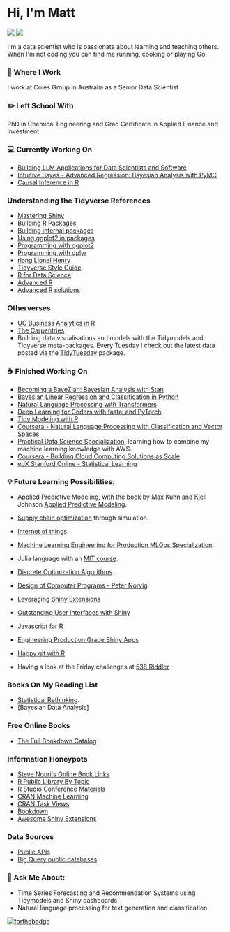 # Hi, I'm Matt

 <!-- LinkedIn Contact -->
  <a href="https://www.linkedin.com/in/mattrosinski/" target="_blank">
    <img src="https://img.shields.io/badge/-MATT%20ROSINSKI-blue?style=for-the-badge&logo=Linkedin&logoColor=white"/>
  </a>
  
<!-- Email -->
  <a href="mailto:mattrosinski@gmail.com">
    <img src="https://img.shields.io/badge/EMAIL-mattrosinski@gmail.com-20b2aa?style=for-the-badge"/>
  </a>
  
</br>
<p>
 
I'm a data scientist who is passionate about learning and teaching others. When I'm not coding you can find me running, cooking or playing Go.</p>

### 💼 Where I Work

I work at Coles Group in Australia as a Senior Data Scientist

### ✏️ Left School With

PhD in Chemical Engineering and Grad Certificate in Applied Finance and Investment

### 💻 Currently Working On
* [Building LLM Applications for Data Scientists and Software](https://maven.com/hugo-stefan/building-llm-apps-ds-and-swe-from-first-principles)
* [Intuitive Bayes - Advanced Regression: Bayesian Analysis with PyMC](https://www.intuitivebayes.com/)
* [Causal Inference in R](https://www.r-causal.org/)

### Understanding the Tidyverse References
* [Mastering Shiny](https://mastering-shiny.org/)
* [Building R Packages](https://r-pkgs.org/index.html)
* [Building internal packages](https://emilyriederer.netlify.app/post/team-of-packages/#resources)
* [Using ggplot2 in packages](https://ggplot2.tidyverse.org/articles/ggplot2-in-packages.html)
* [Programming with ggplot2](https://ggplot2-book.org/programming.html)
* [Programming with dplyr](https://dplyr.tidyverse.org/articles/programming.html)
* [rlang Lionel Henry](https://www.tidyverse.org/blog/2019/06/rlang-0-4-0/#a-simpler-interpolation-pattern-with)
* [Tidyverse Style Guide](https://style.tidyverse.org/index.html)
* [R for Data Science](https://r4ds.had.co.nz/program-intro.html)
* [Advanced R](https://adv-r.hadley.nz/metaprogramming.html)
* [Advanced R solutions](https://advanced-r-solutions.rbind.io/)

### Otherverses
* [UC Business Analytics in R](http://uc-r.github.io/)
* [The Carpentries](https://carpentries.org/)
* Building data visualisations and models with the Tidymodels and Tidyverse meta-packages. Every Tuesday I check out the latest data posted via the [TidyTuesday](https://github.com/rfordatascience/tidytuesday) package.

### ☕ Finished Working On
* [Becoming a BayeZian: Bayesian Analysis with Stan](https://athlyticz.academy)
* [Bayesian Linear Regression and Classification in Python](www.deeplearningcourses.com)
* [Natural Language Processing with Transformers](https://www.getsphere.com/)
* [Deep Learning for Coders with fastai and PyTorch](https://learning.oreilly.com/library/view/deep-learning-for/9781492045519/).
* [Tidy Modeling with R](https://www.tmwr.org/)
* [Coursera - Natural Language Processing with Classification and Vector Spaces](https://coursera.org/share/f83d875f2eb0386ca84bf1a500e192f1)
* [Practical Data Science Specialization](https://coursera.org/share/42191e339042e776efa617cf6edc49f2), learning how to combine my machine learning knowledge with AWS. 
* [Coursera - Building Cloud Computing Solutions as Scale](https://coursera.org/share/60cb54781888f2614d7bf3f4005c03fe)
* [edX Stanford Online - Statistical Learning](https://courses.edx.org/certificates/b0e1d1bb11b542db8929d7cc9d145de9)

### 💡 Future Learning Possibilities:

* Applied Predictive Modeling, with the book by Max Kuhn and Kjell Johnson [Applied Predictive Modeling](http://appliedpredictivemodeling.com/).

* [Supply chain optimization](https://smile.amazon.com/gp/product/3110673916/) through simulation. 

* [Internet of things](https://carpentries-incubator.github.io/iot-novice/)

* [Machine Learning Engineering for Production MLOps Specialization](https://www.coursera.org/specializations/machine-learning-engineering-for-production-mlops).

* Julia language with an [MIT course](https://computationalthinking.mit.edu/Spring21/). 

* [Discrete Optimization Algorithms](https://www.coursera.org/learn/discrete-optimization).

* [Design of Computer Programs - Peter Norvig](https://learn.udacity.com/courses/cs212)

* [Leveraging Shiny Extensions](https://github.com/nanxstats/awesome-shiny-extensions)
  
* [Outstanding User Interfaces with Shiny](https://unleash-shiny.rinterface.com/index.html)
  
* [Javascript for R](https://book.javascript-for-r.com/)
  
* [Engineering Production Grade Shiny Apps](https://engineering-shiny.org/)
  
* [Happy git with R](https://happygitwithr.com/index.html)

* Having a look at the Friday challenges at [538 Riddler](https://fivethirtyeight.com/tag/the-riddler/)

### Books On My Reading List

* [Statistical Rethinking](https://www.routledge.com/Statistical-Rethinking-A-Bayesian-Course-with-Examples-in-R-and-STAN/McElreath/p/book/9780367139919).
* [Bayesian Data Analysis]

### Free Online Books
* [The Full Bookdown Catalog](https://rviews.rstudio.com/2021/11/04/bookdown-org/)

### Information Honeypots

* [Steve Nouri's Online Book Links](https://www.linkedin.com/pulse/free-data-science-books-20-steve-nouri/)
* [R Public Library By Topic](https://rviews.rstudio.com/2021/11/04/bookdown-org/)
* [R Studio Conference Materials](https://github.com/rstudio/rstudio-conf)
* [CRAN Machine Learning](https://cran.r-project.org/web/views/MachineLearning.html)
* [CRAN Task Views](https://cran.r-project.org/web/views/)
* [Bookdown](https://bookdown.org/home/tags/)
* [Awesome Shiny Extensions](https://github.com/nanxstats/awesome-shiny-extensions)

### Data Sources

* [Public APIs](https://github.com/public-apis/public-apis)
* [Big Query public databases](https://cloud.google.com/bigquery)

### 💬 Ask Me About:

* Time Series Forecasting and Recommendation Systems using Tidymodels and Shiny dashboards.
* Natural language processing for text generation and classification

[![forthebadge](https://forthebadge.com/images/badges/uses-git.svg)](https://forthebadge.com)
